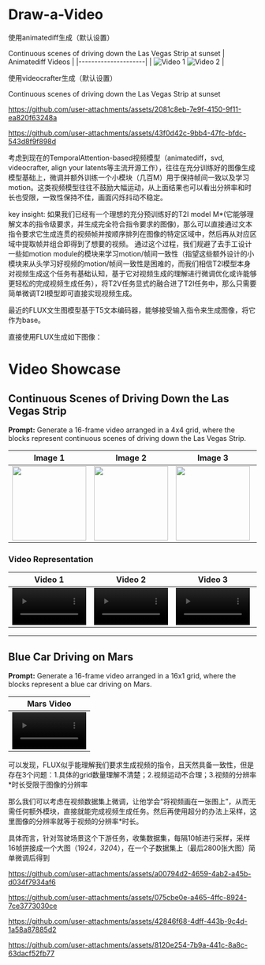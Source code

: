 # Draw-a-Video

使用animatediff生成（默认设置）

Continuous scenes of driving down the Las Vegas Strip at sunset
| Animatediff Videos |
|---------------------|
| ![Video 1](https://github.com/user-attachments/assets/168cc523-1a46-4bf3-b9fa-a8e7e48d61dd) ![Video 2](https://github.com/user-attachments/assets/2c390935-cd10-4b12-bbca-6f07a98a5bd2) |

使用videocrafter生成（默认设置）

Continuous scenes of driving down the Las Vegas Strip at sunset

https://github.com/user-attachments/assets/2081c8eb-7e9f-4150-9f11-ea820f63248a

https://github.com/user-attachments/assets/43f0d42c-9bb4-47fc-bfdc-543d8f9f898d

考虑到现在的TemporalAttention-based视频模型（animatediff，svd, videocrafter, align your latents等主流开源工作），往往在充分训练好的图像生成模型基础上，微调并额外训练一个小模块（几百M）用于保持帧间一致以及学习motion。这类视频模型往往不鼓励大幅运动，从上面结果也可以看出分辨率和时长也受限，一致性保持不佳，画面闪烁抖动不稳定。

key insight: 如果我们已经有一个理想的充分预训练好的T2I model M*(它能够理解文本的指令级要求，并生成完全符合指令要求的图像)，那么可以直接通过文本指令要求它生成连贯的视频帧并按顺序排列在图像的特定区域中，然后再从对应区域中提取帧并组合即得到了想要的视频。
通过这个过程，我们规避了去手工设计一些如motion module的模块来学习motion/帧间一致性（指望这些额外设计的小模块来从头学习好视频的motion/帧间一致性是困难的，而我们相信T2I模型本身对视频生成这个任务有基础认知，基于它对视频生成的理解进行微调优化或许能够更轻松的完成视频生成任务），将T2V任务显式的融合进了T2I任务中，那么只需要简单微调T2I模型即可直接实现视频生成。

最近的FLUX文生图模型基于T5文本编码器，能够接受输入指令来生成图像，将它作为base。

直接使用FLUX生成如下图像：
<!--
  ![1728108104102__000000000_0](https://github.com/user-attachments/assets/3fc87a43-6284-4fb5-85bb-2b42d95d64af)
 ![1728108199565__000000000_1](https://github.com/user-attachments/assets/b9be8b55-5e39-404f-bed1-021b13d7b8f0)
 ![1728108295162__000000000_2](https://github.com/user-attachments/assets/d9757d25-45c6-4ac0-853b-3d45f9e04c5c)
 ![1728108390826__000000000_3](https://github.com/user-attachments/assets/b4324f81-ac3b-41ff-b691-28e15af7985b)
 ![1728108486442__000000000_4](https://github.com/user-attachments/assets/eff6ffb0-1718-47e3-bbaf-16ece77a9073)
-->

# Video Showcase

## Continuous Scenes of Driving Down the Las Vegas Strip

**Prompt:** Generate a 16-frame video arranged in a 4x4 grid, where the blocks represent continuous scenes of driving down the Las Vegas Strip.

| Image 1 | Image 2 | Image 3 | Image 4 | Image 5 |
|---------|---------|---------|---------|---------|
| <img src="https://github.com/user-attachments/assets/ad8b7cd4-c464-4932-b996-ac26897f56af" width="150" /> | <img src="https://github.com/user-attachments/assets/564c34fd-6233-4add-baff-f765cf3cf610" width="150" /> | <img src="https://github.com/user-attachments/assets/0d7a6737-5745-4db7-92d9-6aba57d000c5" width="150" /> | <img src="https://github.com/user-attachments/assets/a7c49408-c8c2-4740-a261-59ad2e2d5d68" width="150" /> | <img src="https://github.com/user-attachments/assets/7b935dfb-e170-443e-b511-9615fe4384df" width="150" /> |    |    |

### Video Representation
| Video 1 | Video 2 | Video 3 | Video 4 | Video 5 |
|---------|---------|---------|---------|---------|
| <video src="https://github.com/user-attachments/assets/dfffa59a-fdda-4019-abd7-f5a975f18dd0" width="150" controls></video> | <video src="https://github.com/user-attachments/assets/2607f810-7493-44d7-8a7f-d759307cfed9" width="150" controls></video> | <video src="https://github.com/user-attachments/assets/0f18ecef-f42c-438c-97cd-358b5c604ae3" width="150" controls></video> | <video src="https://github.com/user-attachments/assets/2d0ce30b-253e-4ee3-a95a-8cbd34100f1e" width="150" controls></video> | <video src="https://github.com/user-attachments/assets/c5ebb6de-f35d-47ba-8767-ca4ae3d3121b" width="150" controls></video> |

---

## Blue Car Driving on Mars

**Prompt:** Generate a 16-frame video arranged in a 16x1 grid, where the blocks represent a blue car driving on Mars.

| Mars Video |
|------------|
| <video src="https://github.com/user-attachments/assets/d0bc5018-b7d0-49ed-8aa4-e78ff4c03505" width="150" controls></video> |










<!--
https://github.com/user-attachments/assets/aac2f3e6-9ef2-40ee-ba71-01479305302e
https://github.com/user-attachments/assets/98929d24-123d-4501-8d9f-b9436359fd93
https://github.com/user-attachments/assets/99e6b828-5143-4e1d-be85-be15b4db9821
https://github.com/user-attachments/assets/5069bd4d-4984-4fed-b527-5ea954e50fc7
https://github.com/user-attachments/assets/095f96d8-8795-4826-a70b-f5a97eaf97de
-->

可以发现，FLUX似乎能理解我们要求生成视频的指令，且天然具备一致性，但是存在3个问题：1.具体的grid数量理解不清楚；2.视频运动不合理；3.视频的分辨率*时长受限于图像的分辨率

那么我们可以考虑在视频数据集上微调，让他学会“将视频画在一张图上”，从而无需任何额外模块，直接就能完成视频生成任务。然后再使用超分的办法上采样，这里图像的分辨率就等于视频的分辨率*时长。

具体而言，针对驾驶场景这个下游任务，收集数据集，每隔10帧进行采样，采样16帧拼接成一个大图（192*4，320*4），在一个子数据集上（最后2800张大图）简单微调后得到

https://github.com/user-attachments/assets/a00794d2-4659-4ab2-a45b-d034f7934af6

https://github.com/user-attachments/assets/075cbe0e-a465-4ffc-8924-7ce3773030ce

https://github.com/user-attachments/assets/42846f68-4dff-443b-9c4d-1a58a87885d2

https://github.com/user-attachments/assets/8120e254-7b9a-441c-8a8c-63dacf52fb77







